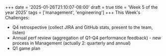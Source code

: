 +++
date = '2025-01-26T21:10:07-08:00'
draft = true
title = 'Week 5 of the year 2025'
tags = ['management', 'engineering']
+++
This Week's Challenges: 
- Q4 retrospective (collect JIRA and GitHub stats, present to the team, listen)
- Annual perf review (aggregation of Q1-Q4 performance feedback) - new process in Management (actually 2: quarterly and annual)
- Q1 game plan
<!--more-->
